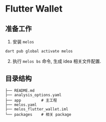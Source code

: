 # Flutter Wallet

## 准备工作

1. 安装 `melos`

```shell
dart pub global activate melos
```

2. 执行 `melos bs` 命令, 生成 idea 相关文件配置.

## 目录结构

```shell
├── README.md
├── analysis_options.yaml
├── app         # 主工程
├── melos.yaml
├── melos_flutter_wallet.iml
└── packages    # 相关 package
```
